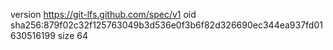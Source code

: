 version https://git-lfs.github.com/spec/v1
oid sha256:879f02c32f125763049b3d536e0f3b6f82d326690ec344ea937fd01630516199
size 64
